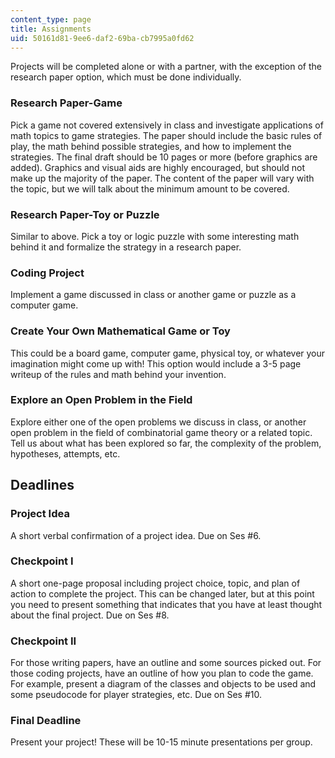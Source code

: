 ```yaml
---
content_type: page
title: Assignments
uid: 50161d81-9ee6-daf2-69ba-cb7995a0fd62
---
```


Projects will be completed alone or with a partner, with the exception of the research paper option, which must be done individually.

### Research Paper-Game

Pick a game not covered extensively in class and investigate applications of math topics to game strategies. The paper should include the basic rules of play, the math behind possible strategies, and how to implement the strategies. The final draft should be 10 pages or more (before graphics are added). Graphics and visual aids are highly encouraged, but should not make up the majority of the paper. The content of the paper will vary with the topic, but we will talk about the minimum amount to be covered.

### Research Paper-Toy or Puzzle

Similar to above. Pick a toy or logic puzzle with some interesting math behind it and formalize the strategy in a research paper.

### Coding Project

Implement a game discussed in class or another game or puzzle as a computer game.

### Create Your Own Mathematical Game or Toy

This could be a board game, computer game, physical toy, or whatever your imagination might come up with! This option would include a 3-5 page writeup of the rules and math behind your invention.

### Explore an Open Problem in the Field

Explore either one of the open problems we discuss in class, or another open problem in the field of combinatorial game theory or a related topic. Tell us about what has been explored so far, the complexity of the problem, hypotheses, attempts, etc.

Deadlines
---------

### Project Idea

A short verbal confirmation of a project idea. Due on Ses #6.

### Checkpoint I

A short one-page proposal including project choice, topic, and plan of action to complete the project. This can be changed later, but at this point you need to present something that indicates that you have at least thought about the final project. Due on Ses #8.

### Checkpoint II

For those writing papers, have an outline and some sources picked out. For those coding projects, have an outline of how you plan to code the game. For example, present a diagram of the classes and objects to be used and some pseudocode for player strategies, etc. Due on Ses #10.

### Final Deadline

Present your project! These will be 10-15 minute presentations per group.